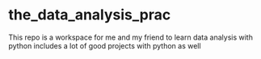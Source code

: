 # the_data_analysis_prac
This repo is a workspace for me and my friend to learn data analysis with python
includes a lot of good projects with python as well

